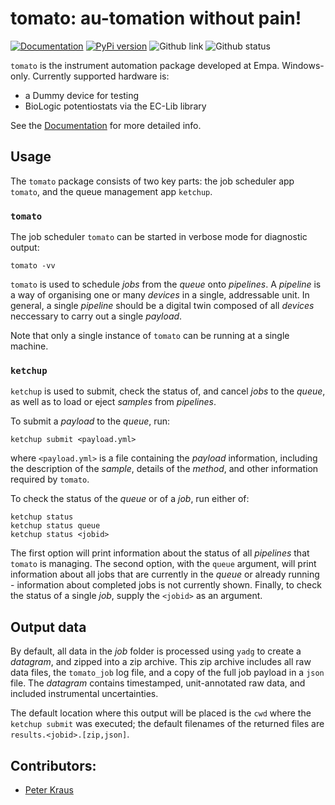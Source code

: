 # tomato: au-tomation without pain!

[![Documentation](https://badgen.net/badge/docs/dgbowl.github.io/grey?icon=firefox)](https://dgbowl.github.io/tomato)
[![PyPi version](https://badgen.net/pypi/v/dgpost/?icon=pypi)](https://pypi.org/project/tomato)
![Github link](https://badgen.net/github/tag/dgbowl/tomato/?icon=github)
![Github status](https://badgen.net/github/checks/dgbowl/tomato/?icon=github)

`tomato` is the instrument automation package developed at Empa. Windows-only. 
Currently supported hardware is:

- a Dummy device for testing
- BioLogic potentiostats via the EC-Lib library

See the [Documentation](https://dgbowl.github.io/tomato) for more detailed info.

## Usage

The `tomato` package consists of two key parts: the job scheduler app `tomato`,
and the queue management app `ketchup`.

### `tomato`

The job scheduler `tomato` can be started in verbose mode for diagnostic output:

    tomato -vv

`tomato` is used to schedule *jobs* from the *queue* onto *pipelines*. A *pipeline*
is a way of organising one or many *devices* in a single, addressable unit. In general, 
a single *pipeline* should be a digital twin composed of all *devices* neccessary to
carry out a single *payload*.

Note that only a single instance of `tomato` can be running at a single machine.
    
### `ketchup`

`ketchup` is used to submit, check the status of, and cancel *jobs* to the *queue*,
as well as to load or eject *samples* from *pipelines*.

To submit a *payload* to the *queue*, run:

    ketchup submit <payload.yml>

where `<payload.yml>` is a file containing the *payload* information, including
the description of the *sample*, details of the *method*, and other information
required by `tomato`.

To check the status of the *queue* or of a *job*, run either of:

    ketchup status
    ketchup status queue
    ketchup status <jobid>

The first option will print information about the status of all *pipelines*
that `tomato` is managing. The second option, with the `queue` argument, will
print information about all jobs that are currently in the *queue* or already
running - information about completed jobs is not currently shown. Finally,
to check the status of a single *job*, supply the `<jobid>` as an argument.

## Output data

By default, all data in the *job* folder is processed using `yadg` to create
a *datagram*, and zipped into a zip archive. This zip archive includes all raw
data files, the `tomato_job` log file, and a copy of the full job payload in a 
`json` file. The *datagram* contains timestamped, unit-annotated raw data, and
included instrumental uncertainties.

The default location where this output will be placed is the `cwd` where the 
`ketchup submit` was executed; the default filenames of the returned files are
`results.<jobid>.[zip,json]`.

## Contributors:
- [Peter Kraus](http://github.com/PeterKraus)